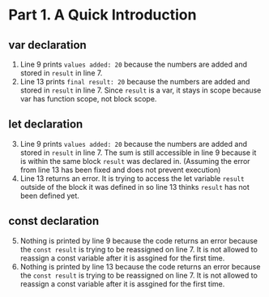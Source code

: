 # Part 1. A Quick Introduction

## var declaration
1. Line 9 prints `values added: 20` because the numbers are added and stored in `result` in line 7. 
2. Line 13 prints `final result: 20` because the numbers are added and stored in `result` in line 7. Since `result` is a var, it stays in scope because var has function scope, not block scope.

## let declaration
3. Line 9 prints `values added: 20` because the numbers are added and stored in `result` in line 7. The sum is still accessible in line 9 because it is within the same block `result` was declared in. (Assuming the error from line 13 has been fixed and does not prevent execution)
4. Line 13 returns an error. It is trying to access the let variable `result` outside of the block it was defined in so line 13 thinks `result` has not been defined yet.

## const declaration
5. Nothing is printed by line 9 because the code returns an error because the `const result` is trying to be reassigned on line 7. It is not allowed to reassign a const variable after it is assgined for the first time.
6. Nothing is printed by line 13 because the code returns an error because the `const result` is trying to be reassigned on line 7. It is not allowed to reassign a const variable after it is assgined for the first time.
